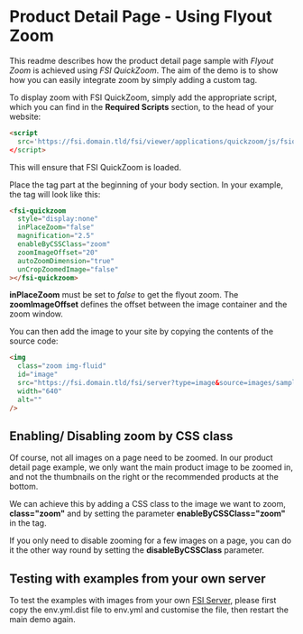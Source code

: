 # Product Detail Page - Using Flyout Zoom

This readme describes how the product detail page sample with _Flyout Zoom_ is achieved using _FSI QuickZoom_.
The aim of the demo is to show how you can easily integrate zoom by simply adding a custom tag.

To display zoom with FSI QuickZoom, simply add the appropriate script, which you can find in the **Required Scripts** section, to the head of your website:

```html
<script
  src='https://fsi.domain.tld/fsi/viewer/applications/quickzoom/js/fsiquickzoom.js'
</script>
```

This will ensure that FSI QuickZoom is loaded.

Place the <fsi-quickzoom> tag part at the beginning of your body section. In your example, the tag will look like this:

```html
<fsi-quickzoom
  style="display:none"
  inPlaceZoom="false"
  magnification="2.5"
  enableByCSSClass="zoom"
  zoomImageOffset="20"
  autoZoomDimension="true"
  unCropZoomedImage="false"
></fsi-quickzoom>
```

**inPlaceZoom** must be set to _false_ to get the flyout zoom.
The **zoomImageOffset** defines the offset between the image container and the zoom window.

You can then add the image to your site by copying the contents of the source code:

```html
<img
  class="zoom img-fluid"
  id="image"
  src="https://fsi.domain.tld/fsi/server?type=image&source=images/samples/ssi/furniture/living-room-5979692.jpg&rect=0.14095,0.12033,0.54629,0.76519&width=640"
  width="640"
  alt=""
/>
```

## Enabling/ Disabling zoom by CSS class

Of course, not all images on a page need to be zoomed. In our product detail page example, we only want the main product image to be zoomed in, and not the thumbnails on the right or the recommended products at the bottom.

We can achieve this by adding a CSS class to the image we want to zoom, **class="zoom"** and by setting the parameter **enableByCSSClass="zoom"** in the <fsi-quickzoom> tag.

If you only need to disable zooming for a few images on a page, you can do it the other way round by setting the **disableByCSSClass** parameter.

## Testing with examples from your own server

To test the examples with images from your own [FSI Server](https://www.neptunelabs.com/fsi-server/), please first copy the env.yml.dist file to env.yml and customise the file, then restart the main demo again.

